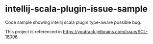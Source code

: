 # intellij-scala-plugin-issue-sample
Code sample showing intellij scala plugin type-aware possible bug.

This project is referenced in https://youtrack.jetbrains.com/issue/SCL-18096
